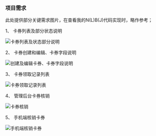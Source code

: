 ### 项目需求

此处提供部分关键需求图片，在查看我的N(L)B(J)代码实现时，略作参考；

1、 卡券列表及部分状态说明

![卡券列表及状态部分说明](https://gitee.com/um-why/coupons-go-demo/raw/master/doc/prd1.png)

2、 卡券创建和编辑、卡券字段说明

![创建及编辑卡券、卡券字段说明](https://gitee.com/um-why/coupons-go-demo/raw/master/doc/prd2.png)

3、 卡券领取记录列表

![卡券领取记录列表](https://gitee.com/um-why/coupons-go-demo/raw/master/doc/prd3.png)

4、 管理后台卡券核销

![卡券核销](https://gitee.com/um-why/coupons-go-demo/raw/master/doc/prd4.png)

5、 手机端核销卡券

![手机端核销卡券](https://gitee.com/um-why/coupons-go-demo/raw/master/doc/prd5.png)